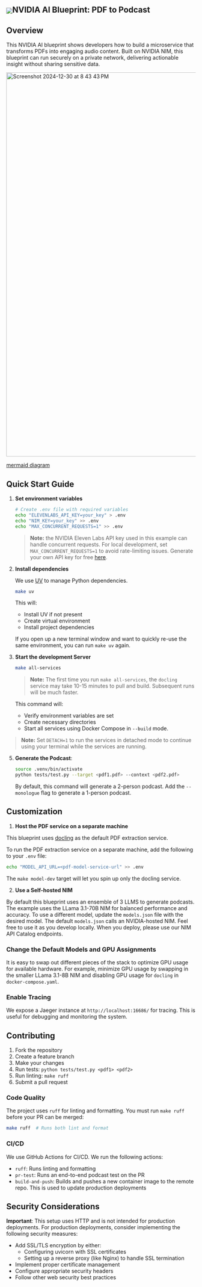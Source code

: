 <h2><img align="center" src="https://github.com/user-attachments/assets/cbe0d62f-c856-4e0b-b3ee-6184b7c4d96f">NVIDIA AI Blueprint: PDF to Podcast</h2>

## Overview

This NVIDIA AI blueprint shows developers how to build a microservice that transforms PDFs into engaging audio content. Built on NVIDIA NIM, this blueprint can run securely on a private network, delivering actionable insight without sharing sensitive data.

<img width="1021" alt="Screenshot 2024-12-30 at 8 43 43 PM" src="https://github.com/user-attachments/assets/604d0b4d-664f-4089-a30d-0431ff35aece" />

[mermaid diagram](docs/README.md)

## Quick Start Guide

1. **Set environment variables**
   
   ```bash
   # Create .env file with required variables
   echo "ELEVENLABS_API_KEY=your_key" > .env
   echo "NIM_KEY=your_key" >> .env
   echo "MAX_CONCURRENT_REQUESTS=1" >> .env
   ```

   > **Note:** the NVIDIA Eleven Labs API key used in this example can handle concurrent requests. For local development, set `MAX_CONCURRENT_REQUESTS=1` to avoid rate-limiting issues. Generate your own API key for free [here](https://elevenlabs.io/).

2. **Install dependencies**

   We use [UV](https://pypi.org/project/uv/) to manage Python dependencies.
   
   ```bash
   make uv
   ```

    This will:
   - Install UV if not present
   - Create virtual environment
   - Install project dependencies

   If you open up a new terminal window and want to quickly re-use the same environment, you can run `make uv` again.

4. **Start the development Server**

   ```bash
   make all-services
   ```
   
   > **Note:** The first time you run `make all-services`, the `docling` service may take 10-15 minutes to pull and build. Subsequent runs will be much faster.

   This command will:
   - Verify environment variables are set
   - Create necessary directories
   - Start all services using Docker Compose in `--build` mode. 


  > **Note:** Set `DETACH=1` to run the services in detached mode to continue using your terminal while the services are running.

5. **Generate the Podcast**:

   ```bash
   source .venv/bin/activate
   python tests/test.py --target <pdf1.pdf> --context <pdf2.pdf>
   ```

   By default, this command will generate a 2-person podcast. Add the `--monologue` flag to generate a 1-person podcast.

## Customization

1. **Host the PDF service on a separate machine**

This blueprint uses [docling](https://github.com/DS4SD/docling) as the default PDF extraction service.

To run the PDF extraction service on a separate machine, add the following to your `.env` file: 
```bash
echo "MODEL_API_URL=<pdf-model-service-url" >> .env
```
The `make model-dev` target will let you spin up only the docling service.  

2. **Use a Self-hosted NIM** 

By default this blueprint uses an ensemble of 3 LLMS to generate podcasts. The example uses the LLama 3.1-70B NIM for balanced performance and accuracy. To use a different model, update the `models.json` file with the desired model. The default `models.json` calls an NVIDIA-hosted NIM. Feel free to use it as you develop locally. When you deploy, please use our NIM API Catalog endpoints.

### Change the Default Models and GPU Assignments

It is easy to swap out different pieces of the stack to optimize GPU usage for available hardware. For example, minimize GPU usage by swapping in the smaller LLama 3.1-8B NIM and disabling GPU usage for `docling` in `docker-compose.yaml`.

### Enable Tracing
We expose a Jaeger instance at `http://localhost:16686/` for tracing. This is useful for debugging and monitoring the system.

## Contributing

1. Fork the repository
2. Create a feature branch
3. Make your changes
4. Run tests: `python tests/test.py <pdf1> <pdf2>`
5. Run linting: `make ruff`
6. Submit a pull request

### Code Quality
The project uses `ruff` for linting and formatting. You must run `make ruff` before your PR can be merged:

```bash
make ruff  # Runs both lint and format
```
### CI/CD
We use GitHub Actions for CI/CD. We run the following actions:

- `ruff`: Runs linting and formatting
- `pr-test`: Runs an end-to-end podcast test on the PR
- `build-and-push`: Builds and pushes a new container image to the remote repo. This is used to update production deployments

## Security Considerations

**Important**: This setup uses HTTP and is not intended for production deployments. For production deployments, consider implementing the following security measures:

- Add SSL/TLS encryption by either:
  - Configuring uvicorn with SSL certificates
  - Setting up a reverse proxy (like Nginx) to handle SSL termination
- Implement proper certificate management
- Configure appropriate security headers
- Follow other web security best practices
